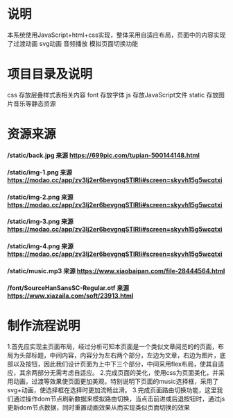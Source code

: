 # 说明
本系统使用JavaScript+html+css实现，整体采用自适应布局，页面中的内容实现了过渡动画 svg动画 音频播放 模拟页面切换功能
# 项目目录及说明
css 存放层叠样式表相关内容
font 存放字体
js 存放JavaScript文件
static 存放图片音乐等静态资源
# 资源来源
#### /static/back.jpg 来源 https://699pic.com/tupian-500144148.html
#### /static/img-1.png 来源 https://modao.cc/app/zv3lj2er6bevgnqSTlRIi#screen=skyvh15g5wcqtxi
#### /static/img-2.png 来源 https://modao.cc/app/zv3lj2er6bevgnqSTlRIi#screen=skyvh15g5wcqtxi
#### /static/img-3.png 来源 https://modao.cc/app/zv3lj2er6bevgnqSTlRIi#screen=skyvh15g5wcqtxi
#### /static/img-4.png 来源 https://modao.cc/app/zv3lj2er6bevgnqSTlRIi#screen=skyvh15g5wcqtxi
#### /static/music.mp3 来源 https://www.xiaobaipan.com/file-28444564.html
#### /font/SourceHanSansSC-Regular.otf 来源 https://www.xiazaila.com/soft/23913.html
# 制作流程说明
1.首先应实现主页面布局，经过分析可知本页面是一个类似文章阅览的的页面，布局为头部标题，中间内容，内容分为左右两个部分，左边为文章，右边为图片，底部以及按钮，因此我们设计页面为上中下三个部分，中间采用flex布局，使其自适应，其余两部分无需考虑自适应。
2.完成页面的美化，使用css为页面美化，并采用动画，过渡等效果使页面更加美观，特别说明下页面的music选择框，采用了svg+动画，使选择框在选择时更加流畅丝滑。
3.完成页面路由切换功能，这里我们通过操作dom节点刷新数据来模拟路由切换，当点击前进或后退按钮时，通过js更新dom节点数据，同时重置动画效果从而实现类似页面切换的效果
